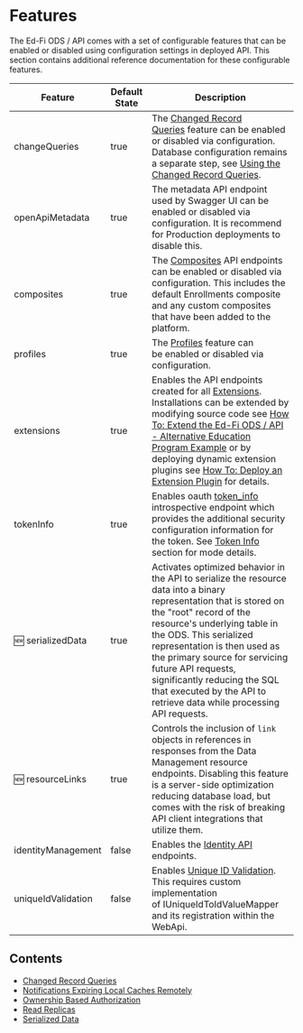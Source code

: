 # Features

The Ed-Fi ODS / API comes with a set of configurable features that can be
enabled or disabled using configuration settings in deployed API. This section
contains additional reference documentation for these configurable features.

| Feature | Default State | Description |
| --- | --- | --- |
| changeQueries | true | The [Changed Record Queries](./changed-record-queries.md) feature can be enabled or disabled via configuration. Database configuration remains a separate step, see [Using the Changed Record Queries](../../client-developers-guide/using-the-changed-record-queries.md). |
| openApiMetadata | true | The metadata API endpoint used by Swagger UI can be enabled or disabled via configuration. It is recommend for Production deployments to disable this. |
| composites | true | The [Composites](../extensibility-customization/api-composite-resources.md) API endpoints can be enabled or disabled via configuration. This includes the default Enrollments composite and any custom composites that have been added to the platform. |
| profiles | true | The [Profiles](../security/api-profiles.md) feature can be enabled or disabled via configuration. |
| extensions | true | Enables the API endpoints created for all [Extensions](../extensibility-customization/extending-the-ods-api-data-model.md). Installations can be extended by modifying source code see [How To: Extend the Ed-Fi ODS / API - Alternative Education Program Example](../../how-to-guides/how-to-extend-the-ed-fi-ods-api-alternative-education-program-example.md) or by deploying dynamic extension plugins see [How To: Deploy an Extension Plugin](../../how-to-guides/how-to-deploy-an-extension-plugin.md) for details. |
| tokenInfo | true | Enables oauth [token\_info](https://tools.ietf.org/html/rfc7662#section-2) introspective endpoint which provides the additional security configuration information for the token. See [Token Info](./../../client-developers-guide/authorization.md#token-info) section for mode details. |
| :new: serializedData | true | Activates optimized behavior in the API to serialize the resource data into a binary representation that is stored on the "root" record of the resource's underlying table in the ODS. This serialized representation is then used as the primary source for servicing future API requests, significantly reducing the SQL that executed by the API to retrieve data while processing API requests. |
| :new: resourceLinks | true | Controls the inclusion of `link` objects in references in responses from the Data Management resource endpoints. Disabling this feature is a server-side optimization reducing database load, but comes with the risk of breaking API client integrations that utilize them. |
| identityManagement | false | Enables the [Identity API](../../technical-articles/identities-api.md) endpoints. |
| uniqueIdValidation | false | Enables [Unique ID Validation](../../technical-articles/unique-id-system-integration.md). This requires custom implementation of IUniqueIdToIdValueMapper and its registration within the WebApi. |

## Contents

* [Changed Record Queries](./changed-record-queries.md)
* [Notifications Expiring Local Caches Remotely](./notifications-expiring-local-caches-remotely.md)
* [Ownership Based Authorization](./ownership-based-authorization.md)
* [Read Replicas](./read-replicas.md)
* [Serialized Data](./serialized-data.md)
